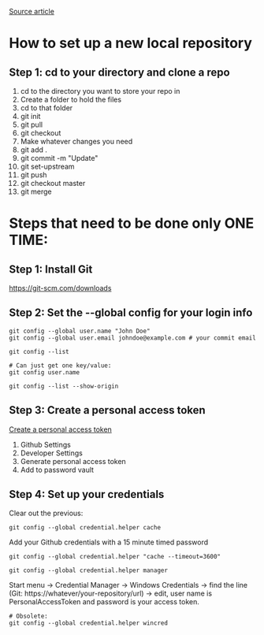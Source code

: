 [Source article](https://git-scm.com/book/en/v2/Getting-Started-First-Time-Git-Setup)

# How to set up a new local repository
## Step 1: cd to your directory and clone a repo
1. cd to the directory you want to store your repo in
2. Create a folder to hold the files
3. cd to that folder
4. git init
5. git pull <url>
6. git checkout <branch>
7. Make whatever changes you need
8. git add .
9. git commit -m "Update"
7. git set-upstream <url>
8. git push <url>
1. git checkout master
1. git merge <branch>

# Steps that need to be done only ONE TIME:
## Step 1: Install Git
<a href="https://git-scm.com/downloads" target="_new">https://git-scm.com/downloads</a>

## Step 2: Set the --global config for your login info
~~~
git config --global user.name "John Doe"
git config --global user.email johndoe@example.com # your commit email

git config --list

# Can just get one key/value:
git config user.name

git config --list --show-origin
~~~

## Step 3: Create a personal access token
[Create a personal access token](https://help.github.com/en/github/authenticating-to-github/creating-a-personal-access-token-for-the-command-line)
1. Github Settings
2. Developer Settings
3. Generate personal access token
4. Add to password vault

## Step 4: Set up your credentials
Clear out the previous:
~~~
git config --global credential.helper cache
~~~

Add your Github credentials with a 15 minute timed password
~~~
git config --global credential.helper "cache --timeout=3600"
~~~

~~~
git config --global credential.helper manager
~~~

Start menu → Credential Manager → Windows Credentials → find the line (Git: https://whatever/your-repository/url) → edit, user name is PersonalAccessToken and password is your access token.

~~~
# Obsolete:
git config --global credential.helper wincred

